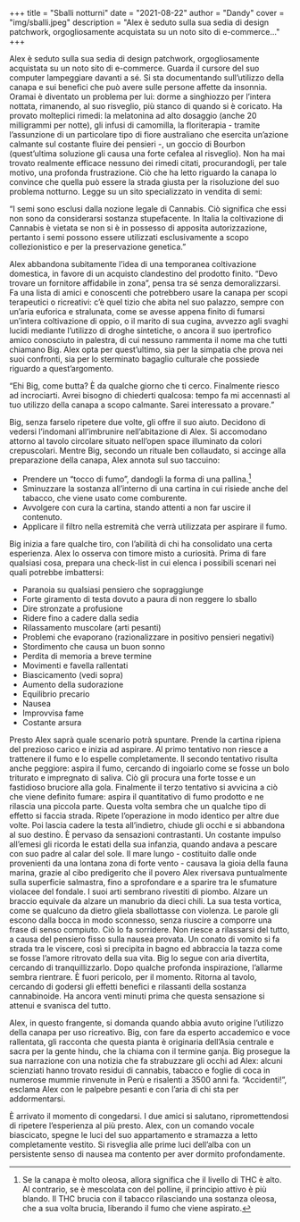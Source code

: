 +++
title = "Sballi notturni"
date = "2021-08-22"
author = "Dandy"
cover = "img/sballi.jpeg"
description = "Alex è seduto sulla sua sedia di design patchwork, orgogliosamente acquistata su un noto sito di e-commerce..."
+++

Alex è seduto sulla sua sedia di design patchwork, orgogliosamente acquistata su un noto sito di e-commerce. Guarda il cursore del suo computer lampeggiare davanti a sé. Si sta documentando sull’utilizzo della canapa e sui benefici che può avere sulle persone affette da insonnia. Oramai è diventato un problema per lui: dorme a singhiozzo per l’intera nottata, rimanendo, al suo risveglio, più stanco di quando si è coricato. Ha provato molteplici rimedi: la melatonina ad alto dosaggio (anche 20 milligrammi per notte), gli infusi di camomilla, la floriterapia - tramite l’assunzione di un particolare tipo di fiore australiano che esercita un’azione calmante sul costante fluire dei pensieri -, un goccio di Bourbon (quest’ultima soluzione gli causa una forte cefalea al risveglio). Non ha mai trovato realmente efficace nessuno dei rimedi citati, procurandogli, per tale motivo, una profonda frustrazione. Ciò che ha letto riguardo la canapa lo convince che quella può essere la strada giusta per la risoluzione del suo problema notturno. Legge su un sito specializzato in vendita di semi:

“I semi sono esclusi dalla nozione legale di Cannabis. Ciò significa che essi non sono da considerarsi sostanza stupefacente. In Italia la coltivazione di Cannabis è vietata se non si è in possesso di apposita autorizzazione, pertanto i semi possono essere utilizzati esclusivamente a scopo collezionistico e per la preservazione genetica.”

Alex abbandona subitamente l’idea di una temporanea coltivazione domestica, in favore di un acquisto clandestino del prodotto finito. “Devo trovare un fornitore affidabile in zona”, pensa tra sé senza demoralizzarsi. Fa una lista di amici e conoscenti che potrebbero usare la canapa per scopi terapeutici o ricreativi: c’è quel tizio che abita nel suo palazzo, sempre con un’aria euforica e stralunata, come se avesse appena finito di fumarsi un’intera coltivazione di oppio, o il marito di sua cugina, avvezzo agli svaghi lucidi mediante l’utilizzo di droghe sintetiche, o ancora il suo ipertrofico amico conosciuto in palestra, di cui nessuno rammenta il nome ma che tutti chiamano Big. Alex opta per quest’ultimo, sia per la simpatia che prova nei suoi confronti, sia per lo sterminato bagaglio culturale che possiede riguardo a quest’argomento.

“Ehi Big, come butta? È da qualche giorno che ti cerco. Finalmente riesco ad incrociarti. Avrei bisogno di chiederti qualcosa: tempo fa mi accennasti al tuo utilizzo della canapa a scopo calmante. Sarei interessato a provare.”

Big, senza farselo ripetere due volte, gli offre il suo aiuto. Decidono di vedersi l’indomani all’imbrunire nell’abitazione di Alex. Si accomodano attorno al tavolo circolare situato nell’open space illuminato da colori crepuscolari. Mentre Big, secondo un rituale ben collaudato, si accinge alla preparazione della canapa, Alex annota sul suo taccuino:

- Prendere un “tocco di fumo”, dandogli la forma di una pallina.[^first]
- Sminuzzare la sostanza all’interno di una cartina in cui risiede anche del tabacco, che viene usato come comburente.
- Avvolgere con cura la cartina, stando attenti a non far uscire il contenuto.
- Applicare il filtro nella estremità che verrà utilizzata per aspirare il fumo.

Big inizia a fare qualche tiro, con l’abilità di chi ha consolidato una certa esperienza. Alex lo osserva con timore misto a curiosità. Prima di fare qualsiasi cosa, prepara una check-list in cui elenca i possibili scenari nei quali potrebbe imbattersi:

+ Paranoia su qualsiasi pensiero che sopraggiunge
+ Forte giramento di testa dovuto a paura di non reggere lo sballo
+ Dire stronzate a profusione
+ Ridere fino a cadere dalla sedia
+ Rilassamento muscolare (arti pesanti)
+ Problemi che evaporano (razionalizzare in positivo pensieri negativi)
+ Stordimento che causa un buon sonno
+ Perdita di memoria a breve termine
+ Movimenti e favella rallentati
+ Biascicamento (vedi sopra)
+ Aumento della sudorazione
+ Equilibrio precario
+ Nausea
+ Improvvisa fame
+ Costante arsura

Presto Alex saprà quale scenario potrà spuntare. Prende la cartina ripiena del prezioso carico e inizia ad aspirare. Al primo tentativo non riesce a trattenere il fumo e lo espelle completamente. Il secondo tentativo risulta anche peggiore: aspira il fumo, cercando di ingoiarlo come se fosse un bolo triturato e impregnato di saliva. Ciò gli procura una forte tosse e un fastidioso bruciore alla gola. Finalmente il terzo tentativo si avvicina a ciò che viene definito fumare: aspira il quantitativo di fumo prodotto e ne rilascia una piccola parte. Questa volta sembra che un qualche tipo di effetto si faccia strada. Ripete l’operazione in modo identico per altre due volte. Poi lascia cadere la testa all’indietro, chiude gli occhi e si abbandona al suo destino. È pervaso da sensazioni contrastanti. Un costante impulso all’emesi gli ricorda le estati della sua infanzia, quando andava a pescare con suo padre al calar del sole. Il mare lungo - costituito dalle onde provenienti da una lontana zona di forte vento - causava la gioia della fauna marina, grazie al cibo predigerito che il povero Alex riversava puntualmente sulla superficie salmastra, fino a sprofondare e a sparire tra le sfumature violacee del fondale. I suoi arti sembrano rivestiti di piombo. Alzare un braccio equivale da alzare un manubrio da dieci chili. La sua testa vortica, come se qualcuno da dietro gliela sballottasse con violenza. Le parole gli escono dalla bocca in modo sconnesso, senza riuscire a comporre una frase di senso compiuto. Ciò lo fa sorridere. Non riesce a rilassarsi del tutto, a causa del pensiero fisso sulla nausea provata. Un conato di vomito si fa strada tra le viscere, così si precipita in bagno ed abbraccia la tazza come se fosse l’amore ritrovato della sua vita. Big lo segue con aria divertita, cercando di tranquillizzarlo. Dopo qualche profonda inspirazione, l’allarme sembra rientrare. È fuori pericolo, per il momento. Ritorna al tavolo, cercando di godersi gli effetti benefici e rilassanti della sostanza cannabinoide. Ha ancora venti minuti prima che questa sensazione si attenui e svanisca del tutto.

Alex, in questo frangente, si domanda quando abbia avuto origine l’utilizzo della canapa per uso ricreativo. Big, con fare da esperto accademico e voce rallentata, gli racconta che questa pianta è originaria dell’Asia centrale e sacra per la gente hindu, che la chiama con il termine ganja. Big prosegue la sua narrazione con una notizia che fa strabuzzare gli occhi ad Alex: alcuni scienziati hanno trovato residui di cannabis, tabacco e foglie di coca in numerose mummie rinvenute in Perù e risalenti a 3500 anni fa. “Accidenti!”, esclama Alex con le palpebre pesanti e con l’aria di chi sta per addormentarsi.

È arrivato il momento di congedarsi. I due amici si salutano, ripromettendosi di ripetere l’esperienza al più presto. Alex, con un comando vocale biascicato, spegne le luci del suo appartamento e stramazza a letto completamente vestito. Si risveglia alle prime luci dell’alba con un persistente senso di nausea ma contento per aver dormito profondamente.

[^first]: Se la canapa è molto oleosa, allora significa che il livello di THC è alto. Al contrario, se è mescolata con del polline, il principio attivo è più blando. Il THC brucia con il tabacco rilasciando una sostanza oleosa, che a sua volta brucia, liberando il fumo che viene aspirato.
